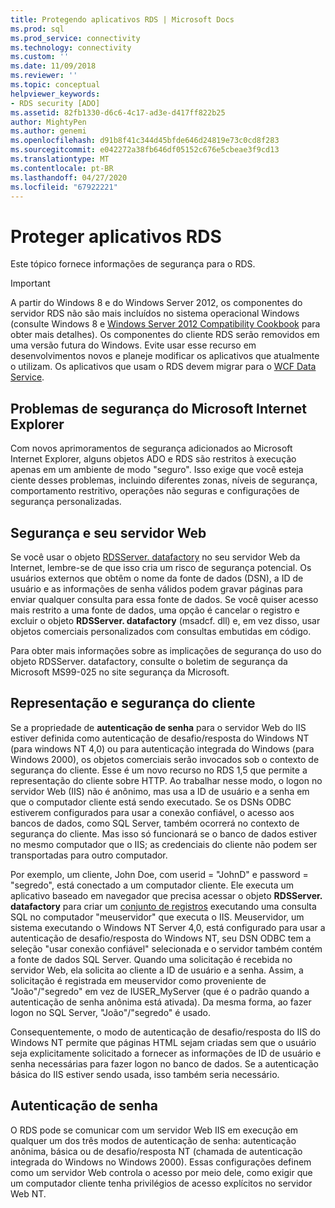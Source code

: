```yaml
---
title: Protegendo aplicativos RDS | Microsoft Docs
ms.prod: sql
ms.prod_service: connectivity
ms.technology: connectivity
ms.custom: ''
ms.date: 11/09/2018
ms.reviewer: ''
ms.topic: conceptual
helpviewer_keywords:
- RDS security [ADO]
ms.assetid: 82fb1330-d6c6-4c17-ad3e-d417ff822b25
author: MightyPen
ms.author: genemi
ms.openlocfilehash: d91b8f41c344d45bfde646d24819e73c0cd8f283
ms.sourcegitcommit: e042272a38fb646df05152c676e5cbeae3f9cd13
ms.translationtype: MT
ms.contentlocale: pt-BR
ms.lasthandoff: 04/27/2020
ms.locfileid: "67922221"
---
```

# <a name="securing-rds-applications"></a>Proteger aplicativos RDS
Este tópico fornece informações de segurança para o RDS.  
  
> [!IMPORTANT]
>  A partir do Windows 8 e do Windows Server 2012, os componentes do servidor RDS não são mais incluídos no sistema operacional Windows (consulte Windows 8 e [Windows Server 2012 Compatibility Cookbook](https://www.microsoft.com/download/details.aspx?id=27416) para obter mais detalhes). Os componentes do cliente RDS serão removidos em uma versão futura do Windows. Evite usar esse recurso em desenvolvimentos novos e planeje modificar os aplicativos que atualmente o utilizam. Os aplicativos que usam o RDS devem migrar para o [WCF Data Service](https://go.microsoft.com/fwlink/?LinkId=199565).  
  
## <a name="microsoft-internet-explorer-security-issues"></a>Problemas de segurança do Microsoft Internet Explorer  
 Com novos aprimoramentos de segurança adicionados ao Microsoft Internet Explorer, alguns objetos ADO e RDS são restritos à execução apenas em um ambiente de modo "seguro". Isso exige que você esteja ciente desses problemas, incluindo diferentes zonas, níveis de segurança, comportamento restritivo, operações não seguras e configurações de segurança personalizadas.  
  
## <a name="security-and-your-web-server"></a>Segurança e seu servidor Web  
 Se você usar o objeto [RDSServer. datafactory](../../../ado/reference/rds-api/datafactory-object-rdsserver.md) no seu servidor Web da Internet, lembre-se de que isso cria um risco de segurança potencial. Os usuários externos que obtêm o nome da fonte de dados (DSN), a ID de usuário e as informações de senha válidos podem gravar páginas para enviar qualquer consulta para essa fonte de dados. Se você quiser acesso mais restrito a uma fonte de dados, uma opção é cancelar o registro e excluir o objeto **RDSServer. datafactory** (msadcf. dll) e, em vez disso, usar objetos comerciais personalizados com consultas embutidas em código.  
  
 Para obter mais informações sobre as implicações de segurança do uso do objeto RDSServer. datafactory, consulte o boletim de segurança da Microsoft MS99-025 no site segurança da Microsoft.  
  
## <a name="client-impersonation-and-security"></a>Representação e segurança do cliente  
 Se a propriedade de **autenticação de senha** para o servidor Web do IIS estiver definida como autenticação de desafio/resposta do Windows NT (para windows NT 4,0) ou para autenticação integrada do Windows (para Windows 2000), os objetos comerciais serão invocados sob o contexto de segurança do cliente. Esse é um novo recurso no RDS 1,5 que permite a representação do cliente sobre HTTP. Ao trabalhar nesse modo, o logon no servidor Web (IIS) não é anônimo, mas usa a ID de usuário e a senha em que o computador cliente está sendo executado. Se os DSNs ODBC estiverem configurados para usar a conexão confiável, o acesso aos bancos de dados, como SQL Server, também ocorrerá no contexto de segurança do cliente. Mas isso só funcionará se o banco de dados estiver no mesmo computador que o IIS; as credenciais do cliente não podem ser transportadas para outro computador.  
  
 Por exemplo, um cliente, John Doe, com userid = "JohnD" e password = "segredo", está conectado a um computador cliente. Ele executa um aplicativo baseado em navegador que precisa acessar o objeto **RDSServer. datafactory** para criar um [conjunto de registros](../../../ado/reference/ado-api/recordset-object-ado.md) executando uma consulta SQL no computador "meuservidor" que executa o IIS. Meuservidor, um sistema executando o Windows NT Server 4,0, está configurado para usar a autenticação de desafio/resposta do Windows NT, seu DSN ODBC tem a seleção "usar conexão confiável" selecionada e o servidor também contém a fonte de dados SQL Server. Quando uma solicitação é recebida no servidor Web, ela solicita ao cliente a ID de usuário e a senha. Assim, a solicitação é registrada em meuservidor como proveniente de "João"/"segredo" em vez de IUSER_MyServer (que é o padrão quando a autenticação de senha anônima está ativada). Da mesma forma, ao fazer logon no SQL Server, "João"/"segredo" é usado.  
  
 Consequentemente, o modo de autenticação de desafio/resposta do IIS do Windows NT permite que páginas HTML sejam criadas sem que o usuário seja explicitamente solicitado a fornecer as informações de ID de usuário e senha necessárias para fazer logon no banco de dados. Se a autenticação básica do IIS estiver sendo usada, isso também seria necessário.  
  
## <a name="password-authentication"></a>Autenticação de senha  
 O RDS pode se comunicar com um servidor Web IIS em execução em qualquer um dos três modos de autenticação de senha: autenticação anônima, básica ou de desafio/resposta NT (chamada de autenticação integrada do Windows no Windows 2000). Essas configurações definem como um servidor Web controla o acesso por meio dele, como exigir que um computador cliente tenha privilégios de acesso explícitos no servidor Web NT.


